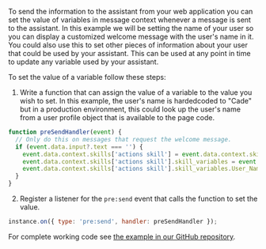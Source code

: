 To send the information to the assistant from your web application you can set the value of variables in message context whenever a message is sent to the assistant. In this example we will be setting the name of your user so you can display a customized welcome message with the user's name in it. You could also use this to set other pieces of information about your user that could be used by your assistant. This can be used at any point in time to update any variable used by your assistant.

To set the value of a variable follow these steps:

1. Write a function that can assign the value of a variable to the value you wish to set. In this example, the user's name is hardedcoded to "Cade" but in a production environment, this could look up the user's name from a user profile object that is available to the page code.
```javascript
function preSendHandler(event) {
  // Only do this on messages that request the welcome message.
  if (event.data.input?.text === '') {
    event.data.context.skills['actions skill'] = event.data.context.skills['actions skill'] || {};
    event.data.context.skills['actions skill'].skill_variables = event.data.context.skills['actions skill'].skill_variables || {};
    event.data.context.skills['actions skill'].skill_variables.User_Name = 'Cade';
  }
}
```
2. Register a listener for the `pre:send` event that calls the function to set the value.
```javascript
instance.on({ type: 'pre:send', handler: preSendHandler });
```

For complete working code see [the example in our GitHub repository](https://github.com/watson-developer-cloud/assistant-toolkit/tree/master/integrations/webchat/examples/set-context).